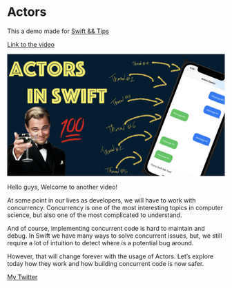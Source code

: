 # Actors
This a demo made for [Swift && Tips](https://www.youtube.com/c/SwiftandTips)

[Link to the video](https://youtu.be/8jvtHCXJ4Ow)

![Actors in Swift!](/Actors.001.jpeg)

Hello guys, Welcome to another video!

At some point in our lives as developers, we will have to work with concurrency. Concurrency is one of the most interesting topics in computer science, but also one of the most complicated to understand. 

And of course, implementing concurrent code is hard to maintain and debug. In Swift we have many ways to solve concurrent issues, but, we still require a lot of intuition to detect where is a potential bug around. 

However, that will change forever with the usage of Actors. Let’s explore today how they work and how building concurrent code is now safer.

[My Twitter](https://twitter.com/swiftandtips)
